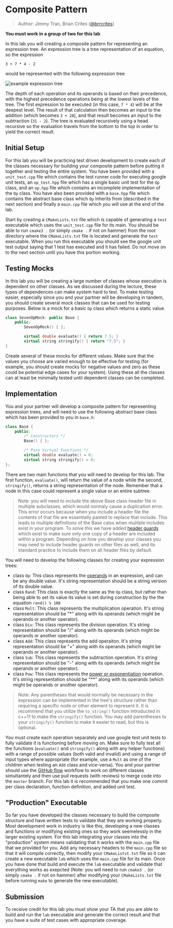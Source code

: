 # Composite Pattern

> Author: Jimmy Tran, Brian Crites ([@brrcrites](https://github.com/brrcrites))

**You must work in a group of two for this lab**

In this lab you will creating a composite pattern for representing an expression tree. An expression tree is a tree representation of an equation, so the expression

```
3 + 7 * 4 - 2
```

would be represented with the following expression tree

![example expression tree](https://github.com/cs100/template-lab-03-composite-strategy/blob/master/images/intro-tree.png?raw=true)

The depth of each operation and its operands is based on their precedence, with the highest precedence operations being at the lowest levels of the tree. The first expression to be executed (in this case, `7 * 4`) will be at the deepest level. The result of that calculation then becomes an input to the addition (which becomes `3 + 28`), and that result becomes an input to the subtraction (`31 - 2`). The tree is evaluated recursively using a head recursive so the evaluation travels from the bottom to the top in order to yield the correct result.

## Initial Setup

For this lab you will be practicing test driven development to create each of the classes necessary for building your composite pattern before putting it together and testing the entire system. You have been provided with a `unit_test.cpp` file which contains the test runner code for executing google unit tests, an `op_test.hpp` file which has a single basic unit test for the `Op` class, and an `op.hpp` file which contains an incomplete implementation of the `Op` class. You have also been provided with a `base.hpp` file which contains the abstract base class which `Op` inherits from (described in the next section) and finally a `main.cpp` file which you will use at the end of the lab.

Start by creating a `CMakeLists.txt` file which is capable of generating a `test` executable which uses the `unit_test.cpp` file for its main. You should be able to run `cmake3 .` (or simply `cmake .` if not on hammer) from the root directory where the `CMakeLists.txt` file is located and generate the `test` executable. When you run this executable you should see the google unit test output saying that 1 test has executed and it has failed. Do not move on to the next section until you have this portion working.

## Testing Mocks

In this lab you will be creating a large number of classes whose execution is dependent on other classes. As we discussed during the lecture, these types of dependences can make system hard to test. To make testing easier, especially since you and your partner will be developing in tandem, you should create several mock classes that can be used for testing purposes. Below is a mock for a basic `Op` class which returns a static value.

```c++
class SevenOpMock: public Base {
    public:
        SevenOpMock() { };

        virtual double evaluate() { return 7.5; }
        virtual string stringify() { return "7.5"; }
}
```

Create several of these mocks for different values. Make sure that the values you choose are varied enough to be effective for testing (for example, you should create mocks for negative values and zero as these could be potential edge cases for your system). Using these all the classes can at least be minimally tested until dependent classes can be completed.

## Implementation

You and your partner will develop a composite pattern for representing expression trees, and will need to use the following abstract base class which has been provided to you in `base.h`:

```c++
class Base {
    public:
        /* Constructors */
        Base() { };

        /* Pure Virtual Functions */
        virtual double evaluate() = 0;
        virtual string stringify() = 0;
};
```

There are two main functions that you will need to develop for this lab. The first function, `evaluate()`, will return the value of a node while the second, `stringify()`, returns a string representation of the node. Remember that a node in this case could represent a single value or an entire subtree.

> Note: you will need to include the above Base class header file in multiple subclasses, which would normaly cause a duplication error. This error occurs because when you include a header file the contents of that file are essentially pasted to replace that include. This leads to multiple definitions of the Base calss when mulitple includes exist in your program. To solve this we have added [header guards](https://www.learncpp.com/cpp-tutorial/header-guards/) which exist to make sure only one copy of a header are included within a program. Depending on how you develop your classes you may need to include header guards on other files as well, and its standard practice to include them on all header files by default.

You will need to develop the following classes for creating your expression trees:

* class `Op`: This class represents the [operands](https://en.wikipedia.org/wiki/Operand) in an expression, and can be any double value. It's string representation should be a string version of its double value.
* class `Rand`: This class is exactly the same as the `Op` class, but rather than being able to set its value its value is set during construction by the the equation `rand() % 100`
* class `Mult`: This class represents the multiplication operation. It's string representation should be "\*" along with its operands (which might be operands or another operator).
* class `Div`: This class represents the division operation. It's string representation should be "/" along with its operands (which might be operands or another operator).
* class `Add`: This class represents the add operaiton. It's string representation should be "+" along with its operands (which might be operands or another operator).
* class `Sub`: This class represents the subtraction operation. It's string representation should be "-" along with its operands (which might be operands or another operator).
* class `Pow`: This class represents the [power or exponentiation](https://en.wikipedia.org/wiki/Exponentiation) operation. It's string representation should be "\*\*" along with its operands (which might be operands or another operator).

> Note: Any parentheses that would normally be necessary in the expression can be implemented in the tree's structure rather than requiring a specific node or other element to represent it. It is recommend that you utilize the `to_string()` function introducted in c++11 to make the `stringify()` function. You may add parenthesies to your `stringify()` function to make it easier to read, but this is optional. 

You must create each operation separately and use google test unit tests to fully validate it is functioning before moving on. Make sure to fully test all the functions (`evaluate()` and `stringify()` along with any helper functions) with a range of possible values (both valid and invalid) and using a range of input types where appropriate (for example, use a `Mult` as one of the children when testing an `Add` class and vice-versa). You and your partner should use the [GitHub flow](https://guides.github.com/introduction/flow/) workflow to work on different classes simultantely and then use pull requests (with reviews) to merge code into the `master` branch. For this lab it is recommended that you make one commit per class declaration, function definition, and added unit test.

## "Production" Executable

So far you have developed the classes necessary to build the composite structure and have written tests to validate that they are working properly. Most development work in industry is like this, developing a new classes and functions or modifying existing ones so they work seemelessly in the larger existing system. For this lab integrating your classes into the "production" system means validating that it works with the `main.cpp` file that we provided for you. Add any necessary headers to the `main.cpp` file so that it will compile correctly, then modify your `CMakeListst.txt` file so it can create a new executable `lab` which uses the `main.cpp` file for its main. Once you have done that build and execute the `lab` executable and validate that everything works as exepcted (Note: you will need to run `cmake3 .` (or simply `cmake .` if not on hammer) after modifying your `CMakeLists.txt` file before running `make` to generate the new executable).

## Submission

To receive credit for this lab you must show your TA that you are able to build and run the `lab` executable and generate the correct result and that you have a suite of test cases with appropriate coverage.
